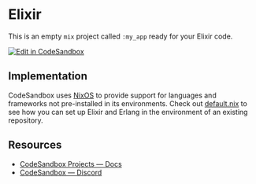 # Elixir

This is an empty `mix` project called `:my_app` ready for your Elixir code.

[![Edit in CodeSandbox](https://assets.codesandbox.io/github/button-edit-lime.svg)](https://codesandbox.io/p/github/codesandbox/codesandbox-template-elixir)

## Implementation

CodeSandbox uses [NixOS](https://nixos.org/) to provide support for languages and frameworks not pre-installed in its environments.
Check out [default.nix](default.nix) to see how you can set up Elixir and Erlang in the environment of an existing repository.

## Resources

- [CodeSandbox Projects — Docs](https://docs.codesandbox.io)
- [CodeSandbox — Discord](https://discord.gg/Ggarp3pX5H)
